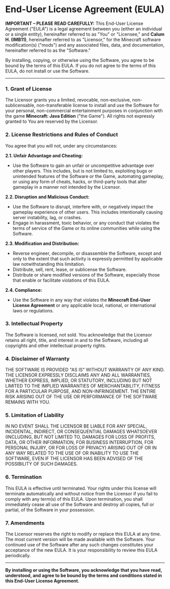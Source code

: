 # End-User License Agreement (EULA)

**IMPORTANT – PLEASE READ CAREFULLY:** This End-User License Agreement ("EULA") is a legal agreement between you (either an individual or a single entity), hereinafter referred to as "You" or "Licensee," and **Calum H. (IMB11)**, hereinafter referred to as "Licensor," for the Minecraft software modification(s) ("mods") and any associated files, data, and documentation, hereinafter referred to as the "Software."

By installing, copying, or otherwise using the Software, you agree to be bound by the terms of this EULA. If you do not agree to the terms of this EULA, do not install or use the Software.

---

### **1. Grant of License**

The Licensor grants you a limited, revocable, non-exclusive, non-sublicensable, non-transferable license to install and use the Software for your personal, non-commercial entertainment purposes in conjunction with the game **Minecraft: Java Edition** ("the Game"). All rights not expressly granted to You are reserved by the Licensor.

### **2. License Restrictions and Rules of Conduct**

You agree that you will not, under any circumstances:

**2.1. Unfair Advantage and Cheating:**
* Use the Software to gain an unfair or uncompetitive advantage over other players. This includes, but is not limited to, exploiting bugs or unintended features of the Software or the Game, automating gameplay, or using any form of cheats, hacks, or third-party tools that alter gameplay in a manner not intended by the Licensor.

**2.2. Disruption and Malicious Conduct:**
* Use the Software to disrupt, interfere with, or negatively impact the gameplay experience of other users. This includes intentionally causing server instability, lag, or crashes.
* Engage in harassment, toxic behavior, or any conduct that violates the terms of service of the Game or its online communities while using the Software.

**2.3. Modification and Distribution:**
* Reverse engineer, decompile, or disassemble the Software, except and only to the extent that such activity is expressly permitted by applicable law notwithstanding this limitation.
* Distribute, sell, rent, lease, or sublicense the Software.
* Distribute or share modified versions of the Software, especially those that enable or facilitate violations of this EULA.

**2.4. Compliance:**
* Use the Software in any way that violates the **Minecraft End-User License Agreement** or any applicable local, national, or international laws or regulations.

### **3. Intellectual Property**

The Software is licensed, not sold. You acknowledge that the Licensor retains all right, title, and interest in and to the Software, including all copyrights and other intellectual property rights.

### **4. Disclaimer of Warranty**

THE SOFTWARE IS PROVIDED "AS IS" WITHOUT WARRANTY OF ANY KIND. THE LICENSOR EXPRESSLY DISCLAIMS ANY AND ALL WARRANTIES, WHETHER EXPRESS, IMPLIED, OR STATUTORY, INCLUDING BUT NOT LIMITED TO THE IMPLIED WARRANTIES OF MERCHANTABILITY, FITNESS FOR A PARTICULAR PURPOSE, AND NON-INFRINGEMENT. THE ENTIRE RISK ARISING OUT OF THE USE OR PERFORMANCE OF THE SOFTWARE REMAINS WITH YOU.

### **5. Limitation of Liability**

IN NO EVENT SHALL THE LICENSOR BE LIABLE FOR ANY SPECIAL, INCIDENTAL, INDIRECT, OR CONSEQUENTIAL DAMAGES WHATSOEVER (INCLUDING, BUT NOT LIMITED TO, DAMAGES FOR LOSS OF PROFITS, DATA, OR OTHER INFORMATION, FOR BUSINESS INTERRUPTION, FOR PERSONAL INJURY, OR FOR LOSS OF PRIVACY) ARISING OUT OF OR IN ANY WAY RELATED TO THE USE OF OR INABILITY TO USE THE SOFTWARE, EVEN IF THE LICENSOR HAS BEEN ADVISED OF THE POSSIBILITY OF SUCH DAMAGES.

### **6. Termination**

This EULA is effective until terminated. Your rights under this license will terminate automatically and without notice from the Licensor if you fail to comply with any term(s) of this EULA. Upon termination, you shall immediately cease all use of the Software and destroy all copies, full or partial, of the Software in your possession.

### **7. Amendments**

The Licensor reserves the right to modify or replace this EULA at any time. The most current version will be made available with the Software. Your continued use of the Software after any such changes constitutes your acceptance of the new EULA. It is your responsibility to review this EULA periodically.

---

**By installing or using the Software, you acknowledge that you have read, understood, and agree to be bound by the terms and conditions stated in this End-User License Agreement.**
